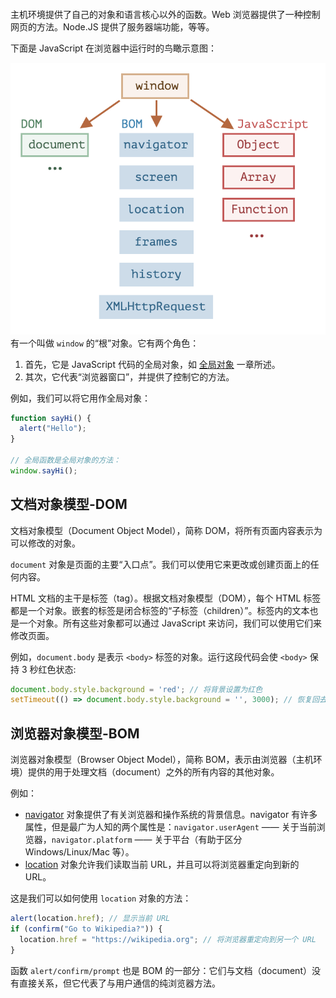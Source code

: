 ```toc
```

主机环境提供了自己的对象和语言核心以外的函数。Web 浏览器提供了一种控制网页的方法。Node.JS 提供了服务器端功能，等等。

下面是 JavaScript 在浏览器中运行时的鸟瞰示意图：

![](../../img/009.png)
有一个叫做 `window` 的“根”对象。它有两个角色：

1. 首先，它是 JavaScript 代码的全局对象，如 [全局对象](https://zh.javascript.info/global-object) 一章所述。
2. 其次，它代表“浏览器窗口”，并提供了控制它的方法。

例如，我们可以将它用作全局对象：

```js
function sayHi() {
  alert("Hello");
}

// 全局函数是全局对象的方法：
window.sayHi();
```

## 文档对象模型-DOM

文档对象模型（Document Object Model），简称 DOM，将所有页面内容表示为可以修改的对象。

`document` 对象是页面的主要“入口点”。我们可以使用它来更改或创建页面上的任何内容。

HTML 文档的主干是标签（tag）。根据文档对象模型（DOM），每个 HTML 标签都是一个对象。嵌套的标签是闭合标签的“子标签（children）”。标签内的文本也是一个对象。所有这些对象都可以通过 JavaScript 来访问，我们可以使用它们来修改页面。

例如，`document.body` 是表示 `<body>` 标签的对象。运行这段代码会使 `<body>` 保持 3 秒红色状态:

```js
document.body.style.background = 'red'; // 将背景设置为红色
setTimeout(() => document.body.style.background = '', 3000); // 恢复回去
```



## 浏览器对象模型-BOM

浏览器对象模型（Browser Object Model），简称 BOM，表示由浏览器（主机环境）提供的用于处理文档（document）之外的所有内容的其他对象。

例如：

- [navigator](https://developer.mozilla.org/zh/docs/Web/API/Window/navigator) 对象提供了有关浏览器和操作系统的背景信息。navigator 有许多属性，但是最广为人知的两个属性是：`navigator.userAgent` —— 关于当前浏览器，`navigator.platform` —— 关于平台（有助于区分 Windows/Linux/Mac 等）。
- [location](https://developer.mozilla.org/zh/docs/Web/API/Window/location) 对象允许我们读取当前 URL，并且可以将浏览器重定向到新的 URL。

这是我们可以如何使用 `location` 对象的方法：

```js
alert(location.href); // 显示当前 URL
if (confirm("Go to Wikipedia?")) {
  location.href = "https://wikipedia.org"; // 将浏览器重定向到另一个 URL
}
```

函数 `alert/confirm/prompt` 也是 BOM 的一部分：它们与文档（document）没有直接关系，但它代表了与用户通信的纯浏览器方法。


